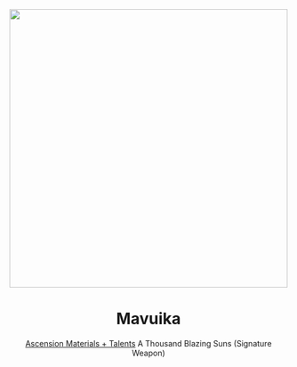 <body>
  <div align="center">
<img src="https://i.imgur.com/0VBglMW.png" width=500>

<h1> Mavuika </h1>

<a href="https://github.com/lihgrandini/characterstp/blob/main/Mavuika/Mavuika.rar">Ascension Materials + Talents</a>
A Thousand Blazing Suns (Signature Weapon)
  
  </div>
</body>
